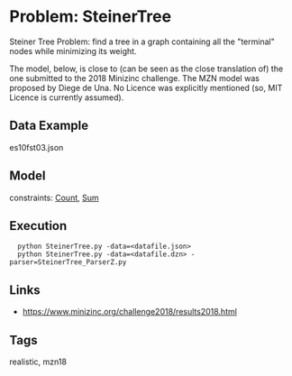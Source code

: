 # Problem: SteinerTree

Steiner Tree Problem: find a tree in a graph containing all the "terminal" nodes while minimizing its weight.

The model, below, is close to (can be seen as the close translation of) the one submitted to the 2018 Minizinc challenge.
The MZN model was proposed by Diege de Una.
No Licence was explicitly mentioned (so, MIT Licence is currently assumed).

## Data Example
  es10fst03.json

## Model
  constraints: [Count](https://pycsp.org/documentation/constraints/Count), [Sum](https://pycsp.org/documentation/constraints/Sum)

## Execution
```
  python SteinerTree.py -data=<datafile.json>
  python SteinerTree.py -data=<datafile.dzn> -parser=SteinerTree_ParserZ.py
```

## Links
  - https://www.minizinc.org/challenge2018/results2018.html

## Tags
  realistic, mzn18
